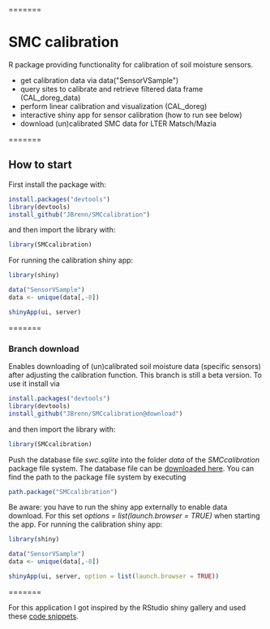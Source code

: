 
=======
# SMC calibration
R package providing functionality for calibration of soil moisture sensors.
* get calibration data via data("SensorVSample")
* query sites to calibrate and retrieve filtered data frame (CAL_doreg_data)
* perform linear calibration and visualization (CAL_doreg)
* interactive shiny app for sensor calibration (how to run see below)
* download (un)calibrated SMC data for LTER Matsch/Mazia

=======
## How to start

First install the package with:

```R
install.packages("devtools")
library(devtools)
install_github("JBrenn/SMCcalibration")
```

and then import the library with:

```R
library(SMCcalibration)
```

For running the calibration shiny app:

```R
library(shiny)

data("SensorVSample")
data <- unique(data[,-8])

shinyApp(ui, server)
```

=======
### Branch download

Enables downloading of (un)calibrated soil moisture data (specific sensors) after adjusting the calibration function.
This branch is still a beta version. To use it install via

```R
install.packages("devtools")
library(devtools)
install_github("JBrenn/SMCcalibration@download")
```

and then import the library with:

```R
library(SMCcalibration)
```

Push the database file _swc.sqlite_ into the folder _data_ of the _SMCcalibration_ package file system. The database file can be [downloaded here](https://cloud.scientificnet.org/index.php/s/CJLNH1mTCUI2cQY/download). You can find the path to the package file system by executing

```R
path.package("SMCcalibration")
```

Be aware: you have to run the shiny app externally to enable data download. For this set _options = list(launch.browser = TRUE)_ when starting the app.
For running the calibration shiny app:

```R
library(shiny)

data("SensorVSample")
data <- unique(data[,-8])

shinyApp(ui, server, option = list(launch.browser = TRUE))
``` 

=======

For this application I got inspired by the RStudio shiny gallery and used these [code snippets](http://shiny.rstudio.com/gallery/plot-interaction-exclude.html).

